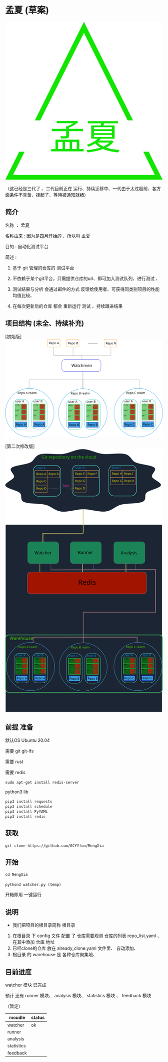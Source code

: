# 孟夏 (草案)

![Logo](doc/resources/Logo.svg)

（这已经是三代了 、二代目前正在 运行、持续迁移中、一代由于太过超前、各方面条件不具备、挂起了、等待被通知就绪）

## 简介

名称 ： 孟夏

名称由来 : 因为是四月开始的 、所以叫 孟夏

目的 : 自动化测试平台

简述 :   
1. 基于 git 管理的仓库的 测试平台 

2. 不依赖于某个git平台，只需提供仓库的url、即可加入测试队列、进行测试 、

3. 测试结果与分析 会通过邮件的方式 反馈给使用者、可获得同类别项目的性能均值比较、

4. 在每次更新后的仓库 都会 重新运行 测试 、持续跟进结果 


## 项目结构 (未全、持续补充)

[初始版]
![MengXia](doc/resources/MengXia.svg)

[第二次修改版]
![MengXia_v2](doc/resources/MengXia_v2.svg)


## 前提 准备

默认OS Ubuntu 20.04

需要 git git-lfs

需要 rust 

需要 redis
```
sudo apt-get install redis-server
```
python3 lib

```
pip3 install requests
pip3 install schedule
pip3 install PyYAML
pip3 install redis
```

## 获取

```
git clone https://github.com/GCYYfun/MengXia
```

## 开始


```
cd MengXia

python3 watcher.py (temp)

```

开箱即用 一键运行

## 说明

* 我们把项目的根目录简称 根目录

1. 在根目录 下 config 文件 配置 了 仓库需要观测 仓库的列表 repo_list.yaml 、在其中添加 仓库 地址
1. 已经clone的仓库 放在 already_clone.yaml 文件里、 自动添加、
1. 根目录 的 warehouse 是 各种仓库聚集地、


## 目前进度

watcher 模块 已完成

预计 还有 runner 模块、 analysis 模块、 statistics 模块 、 feedback 模块 

（暂定）


| moudle     | status |
|------------|--------|
| watcher    | ok     |
| runner     |        |
| analysis   |        |
| statistics |        |
| feedback   |        |
